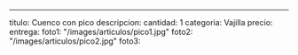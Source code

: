 ---
titulo: Cuenco con pico
descripcion: 
cantidad: 1
categoria: Vajilla
precio: 
entrega: 
foto1: "/images/articulos/pico1.jpg"
foto2: "/images/articulos/pico2.jpg"
foto3: 
